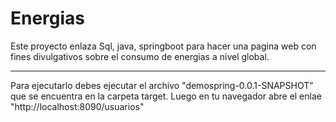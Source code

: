 # Energias
Este proyecto enlaza Sql, java, springboot para hacer una pagina web con fines divulgativos sobre el consumo de energias a nivel global.

---------------------------------
Para ejecutarlo debes ejecutar el archivo "demospring-0.0.1-SNAPSHOT" que se encuentra en la carpeta target.
Luego en tu navegador abre el enlae "http://localhost:8090/usuarios"
